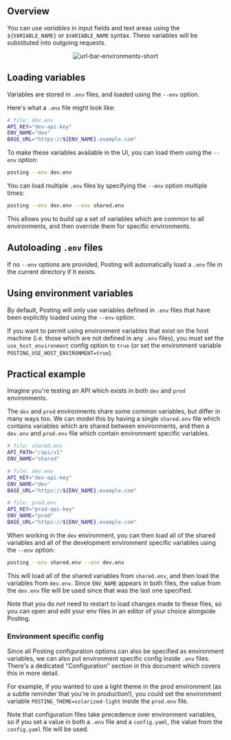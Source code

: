 ## Overview

You can use *variables* in input fields and text areas using the `${VARIABLE_NAME}` or `$VARIABLE_NAME` syntax.
These variables will be substituted into outgoing requests.

<p align="center">
  <img src="https://github.com/darrenburns/posting/assets/5740731/24b64f58-747b-409e-9672-e354eb8994d8" alt="url-bar-environments-short">
</p>

## Loading variables

Variables are stored in `.env` files, and loaded using the `--env` option.

Here's what a `.env` file might look like:

```bash
# file: dev.env
API_KEY="dev-api-key"
ENV_NAME="dev"
BASE_URL="https://${ENV_NAME}.example.com"
```

To make these variables available in the UI, you can load them using the `--env` option:

```bash
posting --env dev.env
```

You can load multiple `.env` files by specifying the `--env` option multiple times:

```bash
posting --env dev.env --env shared.env
```

This allows you to build up a set of variables which are common to all environments, and then override them for specific environments.

## Autoloading `.env` files

If no `--env` options are provided, Posting will automatically load a `.env` file in the current directory if it exists.

## Using environment variables

By default, Posting will only use variables defined in `.env` files that have been explicitly loaded using the `--env` option.

If you want to permit using environment variables that exist on the host machine (i.e. those which are not defined in any `.env` files), you must set the `use_host_environment` config option to `true` (or set the environment variable `POSTING_USE_HOST_ENVIRONMENT=true`).

## Practical example

Imagine you're testing an API which exists in both `dev` and `prod` environments.

The `dev` and `prod` environments share some common variables, but differ in many ways too.
We can model this by having a single `shared.env` file which contains variables which are shared between environments, and then a `dev.env` and `prod.env` file which contain environment specific variables.

```bash
# file: shared.env
API_PATH="/api/v1"
ENV_NAME="shared"

# file: dev.env
API_KEY="dev-api-key"
ENV_NAME="dev"
BASE_URL="https://${ENV_NAME}.example.com"

# file: prod.env
API_KEY="prod-api-key"
ENV_NAME="prod"
BASE_URL="https://${ENV_NAME}.example.com"
```

When working in the `dev` environment, you can then load all of the shared variables and all of the development environment specific variables using the `--env` option:

```bash
posting --env shared.env --env dev.env
```

This will load all of the shared variables from `shared.env`, and then load the variables from `dev.env`. Since `ENV_NAME` appears in both files, the value from the `dev.env` file will be used since that was the last one specified.

Note that you do *not* need to restart to load changes made to these files,
so you can open and edit your env files in an editor of your choice alongside Posting.

### Environment specific config

Since all Posting configuration options can also be specified as environment variables, we can also put environment specific config inside `.env` files. There's a dedicated "Configuration" section in this document which covers this in more detail.

For example, if you wanted to use a light theme in the prod environment (as a subtle reminder that you're in production!), you could set the environment variable `POSTING_THEME=solarized-light` inside the `prod.env` file.

Note that configuration files take precedence over environment variables, so if you set a value in both a `.env` file and a `config.yaml`, the value from the `config.yaml` file will be used.
